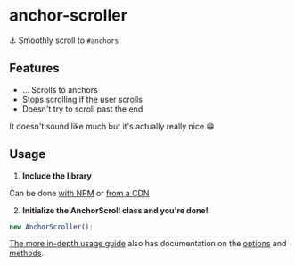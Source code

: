 # anchor-scroller
⚓️  Smoothly scroll to `#anchors`

## Features
* ... Scrolls to anchors
* Stops scrolling if the user scrolls
* Doesn't try to scroll past the end

It doesn't sound like much but it's actually really nice 😁

## Usage
1) **Include the library**

Can be done [with NPM](https://github.com/semlette/anchor-scroller/wiki/Using-Anchor-Scroller#as-module) or [from a CDN](https://github.com/semlette/anchor-scroller/wiki/Using-Anchor-Scroller#as-global-variable)

2) **Initialize the AnchorScroll class and you're done!**
```javascript
new AnchorScroller();
```

[The more in-depth usage guide](https://github.com/semlette/anchor-scroller/wiki/Using-Anchor-Scroller) also has documentation on the [options](https://github.com/semlette/anchor-scroller/wiki/Using-Anchor-Scroller#options) and [methods](https://github.com/semlette/anchor-scroller/wiki/Using-Anchor-Scroller#methods).
